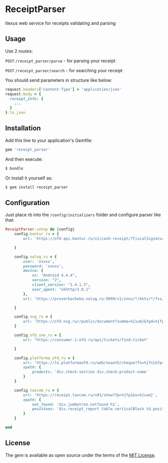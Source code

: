 # ReceiptParser
Itexus web service for receipts validating and parsing

## Usage
Use 2 routes:

`POST` `/receipt_parser/parse` - for parsing your receipt

`POST` `/receipt_parser/search` - for searching your receipt


You should send parameters in structure like below:
```ruby
request.headers['Content-Type'] = 'application/json'
request.body = {  
  receipt_info: {
    ...
  }
}.to_json
```

## Installation
Add this line to your application's Gemfile:

```ruby
gem 'receipt_parser'
```

And then execute:
```bash
$ bundle
```

Or install it yourself as:
```bash
$ gem install receipt_parser
```
## Configuration

Just place rb into the ```/config/initializers``` folder and configure parser like that:

```ruby
ReceiptParser.setup do |config|
    config.kontur_ru = {
        url: 'https://ofd-api.kontur.ru/v1/cash-receipt/?fiscalSignature=%{fp}&fnSerialNumber=%{fn}&fiscalDocumentNumber=%{fd}'

    }

    config.nalog_ru = {
        user: 'xxxxx',
        password: 'xxxxx',
        device: {
            os: "Android 4.4.4",
            version: "2",
            client_version: "1.4.1.3",
            user_agent: "okhttp/3.0.1"
        },
        url: 'https://proverkacheka.nalog.ru:9999/v1/inns/*/kkts/*/fss/%{fn}/tickets/%{fd}'

    }

    config.nvg_ru = {
        url: 'https://ofd.nvg.ru//public/document?summa=%{sum}&fpd=%{fp}'
    }

    config.ofd_one_ru = {
        url: "https://consumer.1-ofd.ru/api/tickets/find-ticket"

    }

    config.platforma_ofd_ru = {
        url: 'https://lk.platformaofd.ru/web/noauth/cheque?fn=%{fn}&fp=%{fp}&i=%{fd}',
        xpath: {
            products: 'div.check-section div.check-product-name'
        }
    }

    config.taxcom_ru = {
        url: 'https://receipt.taxcom.ru/v01/show?fp=%{fp}&s=%{sum}',
        xpath: {
            not_found: 'div.jumbotron.notfound h1',
            positions: 'div.receipt_report table.verticalBlock td.position span'
        }
    }

end
```

## License
The gem is available as open source under the terms of the [MIT License](https://opensource.org/licenses/MIT).
